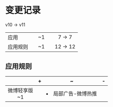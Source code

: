# 变更记录

v10 -> v11

||||||
|-|:-:|:-:|:-:|:-:|
|应用||~1||7 -> 7|
|应用规则||~1||12 -> 12|

## 应用规则

||+|~|-|
|:-:|-|-|-|
|微博轻享版<br>~1||<li>局部广告-微博热推||
